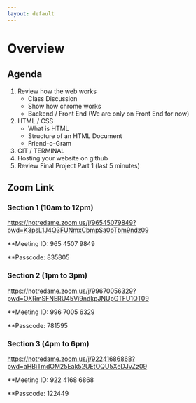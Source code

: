 ```yaml
---
layout: default
---
```


# Overview 

## Agenda
1. Review how the web works
    - Class Discussion
    - Show how chrome works
    - Backend / Front End (We are only on Front End for now)
2. HTML / CSS
    - What is HTML
    - Structure of an HTML Document
    - Friend-o-Gram
3. GIT / TERMINAL
4. Hosting your website on github
5. Review Final Project Part 1 (last 5 minutes)

## Zoom Link

### Section 1 (10am to 12pm)
<https://notredame.zoom.us/j/96545079849?pwd=K3psL1J4Q3FUNmxCbmpSa0pTbm9ndz09>

**Meeting ID: 965 4507 9849

**Passcode: 835805


### Section 2 (1pm to 3pm) 
<https://notredame.zoom.us/j/99670056329?pwd=OXRmSFNERU45Vi9ndkpJNUpGTFU1QT09>

**Meeting ID: 996 7005 6329

**Passcode: 781595

### Section 3 (4pm to 6pm) 
<https://notredame.zoom.us/j/92241686868?pwd=aHBiTmdOM25Eak52UEtOQU5XeDJvZz09>

**Meeting ID: 922 4168 6868

**Passcode: 122449
